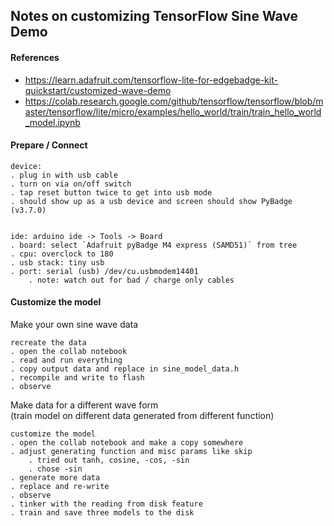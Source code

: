 

## Notes on customizing TensorFlow Sine Wave Demo

#### References

* https://learn.adafruit.com/tensorflow-lite-for-edgebadge-kit-quickstart/customized-wave-demo
* https://colab.research.google.com/github/tensorflow/tensorflow/blob/master/tensorflow/lite/micro/examples/hello_world/train/train_hello_world_model.ipynb


#### Prepare / Connect

```
device:
. plug in with usb cable
. turn on via on/off switch
. tap reset button twice to get into usb mode
. should show up as a usb device and screen should show PyBadge (v3.7.0)


ide: arduino ide -> Tools -> Board
. board: select `Adafruit pyBadge M4 express (SAMD51)` from tree
. cpu: overclock to 180
. usb stack: tiny usb
. port: serial (usb) /dev/cu.usbmodem14401
    . note: watch out for bad / charge only cables

```


#### Customize the model

Make your own sine wave data

```
recreate the data
. open the collab notebook
. read and run everything
. copy output data and replace in sine_model_data.h
. recompile and write to flash
. observe
```


Make data for a different wave form  
(train model on different data generated from different function)

```
customize the model
. open the collab notebook and make a copy somewhere
. adjust generating function and misc params like skip
    . tried out tanh, cosine, -cos, -sin
    . chose -sin
. generate more data
. replace and re-write
. observe
. tinker with the reading from disk feature
. train and save three models to the disk
```



